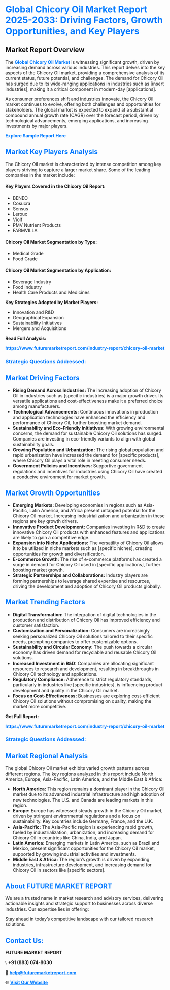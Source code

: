 <h1 style="color: #007BFF;">Global Chicory Oil Market Report 2025-2033: Driving Factors, Growth Opportunities, and Key Players</h1>

<section id="overview">
<h2>Market Report Overview</h2>
<p>The <a href="https://www.futuremarketreport.com/industry-report/chicory-oil-market" style="color: #007BFF; text-decoration: none;"><strong>Global Chicory Oil Market</strong></a> is witnessing significant growth, driven by increasing demand across various industries. This report delves into the key aspects of the Chicory Oil market, providing a comprehensive analysis of its current status, future potential, and challenges. The demand for Chicory Oil has surged due to its wide-ranging applications in industries such as [insert industries], making it a critical component in modern-day [applications].</p>
<p>As consumer preferences shift and industries innovate, the Chicory Oil market continues to evolve, offering both challenges and opportunities for stakeholders. The global market is expected to expand at a substantial compound annual growth rate (CAGR) over the forecast period, driven by technological advancements, emerging applications, and increasing investments by major players.</p>
</section>

<section id="overview">
<p><a href="https://www.futuremarketreport.com/request-sample/reportId=36765" style="color: #007BFF; text-decoration: none;"><strong>Explore Sample Report Here</strong></a></p>
</section>

<section id="key-players">
<h2 style="color: #007BFF;">Market Key Players Analysis</h2>
<p>The Chicory Oil market is characterized by intense competition among key players striving to capture a larger market share. Some of the leading companies in the market include:</p>
<h4>Key Players Covered in the Chicory Oil Report:</h4>
<ul><li>BENEO</li><li>Cosucra</li><li>Sensus</li><li>Leroux</li><li>Violf</li><li>PMV Nutrient Products</li><li>FARMVILLA</li></ul>
<h4>Chicory Oil Market Segmentation by Type:</h4>
<ul><li>Medical Grade</li><li>Food Grade</li></ul>

<h4>Chicory Oil Market Segmentation by Application:</h4>
<ul><li>Beverage Industry</li><li>Food industry</li><li>Health Care Products and Medicines</li></ul>
<p><strong>Key Strategies Adopted by Market Players:</strong></p>
<ul>
<li>Innovation and R&D</li>
<li>Geographical Expansion</li>
<li>Sustainability Initiatives</li>
<li>Mergers and Acquisitions</li>
</ul>
</section>

<section>
<p><strong>Read Full Analysis: </strong></p><a href="https://www.futuremarketreport.com/industry-report/chicory-oil-market" style="color: #007BFF; text-decoration: none;"><strong>https://www.futuremarketreport.com/industry-report/chicory-oil-market</strong></a>
<h3 style="color: #007BFF;">Strategic Questions Addressed:</h3>
</section>

<section id="driving-factors">
<h2 style="color: #007BFF;">Market Driving Factors</h2>
<ul>
<li><strong>Rising Demand Across Industries:</strong> The increasing adoption of Chicory Oil in industries such as [specific industries] is a major growth driver. Its versatile applications and cost-effectiveness make it a preferred choice among manufacturers.</li>
<li><strong>Technological Advancements:</strong> Continuous innovations in production and application technologies have enhanced the efficiency and performance of Chicory Oil, further boosting market demand.</li>
<li><strong>Sustainability and Eco-Friendly Initiatives:</strong> With growing environmental concerns, the demand for sustainable Chicory Oil solutions has surged. Companies are investing in eco-friendly variants to align with global sustainability goals.</li>
<li><strong>Growing Population and Urbanization:</strong> The rising global population and rapid urbanization have increased the demand for [specific products], where Chicory Oil plays a vital role in meeting consumer needs.</li>
<li><strong>Government Policies and Incentives:</strong> Supportive government regulations and incentives for industries using Chicory Oil have created a conducive environment for market growth.</li>
</ul>
</section>

<section id="growth-opportunities">
<h2 style="color: #007BFF;">Market Growth Opportunities</h2>
<ul>
<li><strong>Emerging Markets:</strong> Developing economies in regions such as Asia-Pacific, Latin America, and Africa present untapped potential for the Chicory Oil market. Increasing industrialization and urbanization in these regions are key growth drivers.</li>
<li><strong>Innovative Product Development:</strong> Companies investing in R&D to create innovative Chicory Oil products with enhanced features and applications are likely to gain a competitive edge.</li>
<li><strong>Expansion into Niche Applications:</strong> The versatility of Chicory Oil allows it to be utilized in niche markets such as [specific niches], creating opportunities for growth and diversification.</li>
<li><strong>E-commerce Growth:</strong> The rise of e-commerce platforms has created a surge in demand for Chicory Oil used in [specific applications], further boosting market growth.</li>
<li><strong>Strategic Partnerships and Collaborations:</strong> Industry players are forming partnerships to leverage shared expertise and resources, driving the development and adoption of Chicory Oil products globally.</li>
</ul>
</section>

<section id="trending-factors">
<h2 style="color: #007BFF;">Market Trending Factors</h2>
<ul>
<li><strong>Digital Transformation:</strong> The integration of digital technologies in the production and distribution of Chicory Oil has improved efficiency and customer satisfaction.</li>
<li><strong>Customization and Personalization:</strong> Consumers are increasingly seeking personalized Chicory Oil solutions tailored to their specific needs, prompting companies to offer customizable options.</li>
<li><strong>Sustainability and Circular Economy:</strong> The push towards a circular economy has driven demand for recyclable and reusable Chicory Oil solutions.</li>
<li><strong>Increased Investment in R&D:</strong> Companies are allocating significant resources to research and development, resulting in breakthroughs in Chicory Oil technology and applications.</li>
<li><strong>Regulatory Compliance:</strong> Adherence to strict regulatory standards, particularly in industries like [specific industries], is influencing product development and quality in the Chicory Oil market.</li>
<li><strong>Focus on Cost-Effectiveness:</strong> Businesses are exploring cost-efficient Chicory Oil solutions without compromising on quality, making the market more competitive.</li>
</ul>
</section>

<section>
<p><strong>Get Full Report: </strong></p><a href="https://www.futuremarketreport.com/industry-report/chicory-oil-market" style="color: #007BFF; text-decoration: none;"><strong>https://www.futuremarketreport.com/industry-report/chicory-oil-market</strong></a>
<h3 style="color: #007BFF;">Strategic Questions Addressed:</h3>
</section>


<section id="regional-analysis">
<h2 style="color: #007BFF;">Market Regional Analysis</h2>
<p>The global Chicory Oil market exhibits varied growth patterns across different regions. The key regions analyzed in this report include North America, Europe, Asia-Pacific, Latin America, and the Middle East & Africa:</p>
<ul>
<li><strong>North America:</strong> This region remains a dominant player in the Chicory Oil market due to its advanced industrial infrastructure and high adoption of new technologies. The U.S. and Canada are leading markets in this region.</li>
<li><strong>Europe:</strong> Europe has witnessed steady growth in the Chicory Oil market, driven by stringent environmental regulations and a focus on sustainability. Key countries include Germany, France, and the U.K.</li>
<li><strong>Asia-Pacific:</strong> The Asia-Pacific region is experiencing rapid growth, fueled by industrialization, urbanization, and increasing demand for Chicory Oil in countries like China, India, and Japan.</li>
<li><strong>Latin America:</strong> Emerging markets in Latin America, such as Brazil and Mexico, present significant opportunities for the Chicory Oil market, supported by growing industrial activities and investments.</li>
<li><strong>Middle East & Africa:</strong> The region’s growth is driven by expanding industries, infrastructure development, and increasing demand for Chicory Oil in sectors like [specific sectors].</li>
</ul>
</section>

<footer>
<h2 style="color: #007BFF;">About FUTURE MARKET REPORT</h2>
<p>We are a trusted name in market research and advisory services, delivering actionable insights and strategic support to businesses across diverse industries. Our expertise lies in offering:</p>

<p>Stay ahead in today’s competitive landscape with our tailored research solutions.</p>

<h2 style="color: #007BFF;">Contact Us:</h2>
<p><strong>FUTURE MARKET REPORT</strong></p>
<p>📞 <strong>+91 (883) 074-8030</strong></p>
<p>📧 <strong><a href="mailto:help@futuremarketreport.com" style="color: #007BFF;">help@futuremarketreport.com</a></strong></p>
<p>🌐 <strong><a href="https://www.futuremarketreport.com/" style="color: #007BFF;">Visit Our Website</a></strong></p>
</footer>